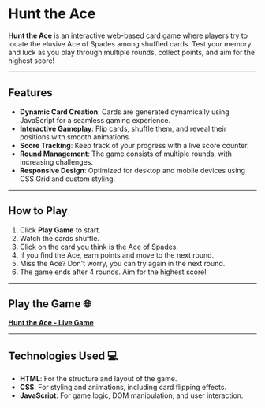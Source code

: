 # Hunt the Ace 

**Hunt the Ace** is an interactive web-based card game where players try to locate the elusive Ace of Spades among shuffled cards. Test your memory and luck as you play through multiple rounds, collect points, and aim for the highest score!

---

## Features 

- **Dynamic Card Creation**: Cards are generated dynamically using JavaScript for a seamless gaming experience.  
- **Interactive Gameplay**: Flip cards, shuffle them, and reveal their positions with smooth animations.  
- **Score Tracking**: Keep track of your progress with a live score counter.  
- **Round Management**: The game consists of multiple rounds, with increasing challenges.  
- **Responsive Design**: Optimized for desktop and mobile devices using CSS Grid and custom styling.  

---

## How to Play 

1. Click **Play Game** to start.  
2. Watch the cards shuffle.  
3. Click on the card you think is the Ace of Spades.  
4. If you find the Ace, earn points and move to the next round.  
5. Miss the Ace? Don't worry, you can try again in the next round.  
6. The game ends after 4 rounds. Aim for the highest score!

---

## Play the Game 🌐

[**Hunt the Ace - Live Game**](https://atifchy01.github.io/Hunt-the-Ace/)

---

## Technologies Used 💻

- **HTML**: For the structure and layout of the game.  
- **CSS**: For styling and animations, including card flipping effects.  
- **JavaScript**: For game logic, DOM manipulation, and user interaction.
